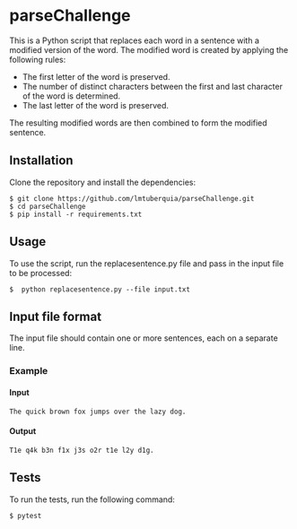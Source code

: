 # parseChallenge
This is a Python script that replaces each word in a sentence with a modified version of the word. The modified word is created by applying the following rules:

- The first letter of the word is preserved.
- The number of distinct characters between the first and last character of the word is determined.
- The last letter of the word is preserved.

The resulting modified words are then combined to form the modified sentence.

## Installation
Clone the repository and install the dependencies:
```
$ git clone https://github.com/lmtuberquia/parseChallenge.git
$ cd parseChallenge
$ pip install -r requirements.txt
```

## Usage
To use the script, run the replacesentence.py file and pass in the input file to be processed:
```
$  python replacesentence.py --file input.txt
```

## Input file format
The input file should contain one or more sentences, each on a separate line.

### Example

#### Input
```
The quick brown fox jumps over the lazy dog.
```

#### Output
```
T1e q4k b3n f1x j3s o2r t1e l2y d1g.
```

## Tests
To run the tests, run the following command:
```
$ pytest
```




